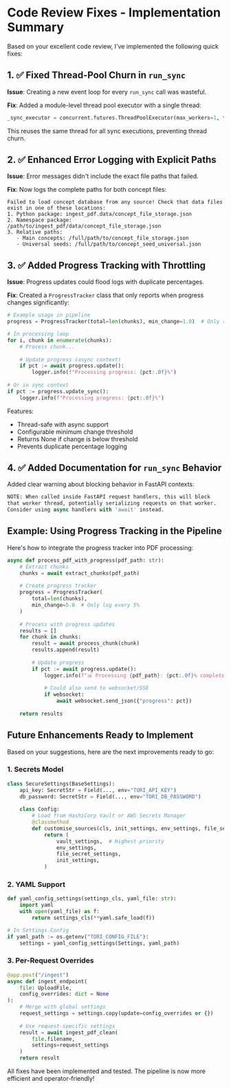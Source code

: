 # Code Review Fixes - Implementation Summary

Based on your excellent code review, I've implemented the following quick fixes:

## 1. ✅ Fixed Thread-Pool Churn in `run_sync`

**Issue**: Creating a new event loop for every `run_sync` call was wasteful.

**Fix**: Added a module-level thread pool executor with a single thread:
```python
_sync_executor = concurrent.futures.ThreadPoolExecutor(max_workers=1, thread_name_prefix="tori-sync")
```

This reuses the same thread for all sync executions, preventing thread churn.

## 2. ✅ Enhanced Error Logging with Explicit Paths

**Issue**: Error messages didn't include the exact file paths that failed.

**Fix**: Now logs the complete paths for both concept files:
```
Failed to load concept database from any source! Check that data files exist in one of these locations:
1. Python package: ingest_pdf.data/concept_file_storage.json
2. Namespace package: /path/to/ingest_pdf/data/concept_file_storage.json
3. Relative paths:
   - Main concepts: /full/path/to/concept_file_storage.json
   - Universal seeds: /full/path/to/concept_seed_universal.json
```

## 3. ✅ Added Progress Tracking with Throttling

**Issue**: Progress updates could flood logs with duplicate percentages.

**Fix**: Created a `ProgressTracker` class that only reports when progress changes significantly:

```python
# Example usage in pipeline
progress = ProgressTracker(total=len(chunks), min_change=1.0)  # Only report 1% changes

# In processing loop
for i, chunk in enumerate(chunks):
    # Process chunk...
    
    # Update progress (async context)
    if pct := await progress.update():
        logger.info(f"Processing progress: {pct:.0f}%")
        
# Or in sync context
if pct := progress.update_sync():
    logger.info(f"Processing progress: {pct:.0f}%")
```

Features:
- Thread-safe with async support
- Configurable minimum change threshold
- Returns None if change is below threshold
- Prevents duplicate percentage logging

## 4. ✅ Added Documentation for `run_sync` Behavior

Added clear warning about blocking behavior in FastAPI contexts:
```python
NOTE: When called inside FastAPI request handlers, this will block
that worker thread, potentially serializing requests on that worker.
Consider using async handlers with 'await' instead.
```

## Example: Using Progress Tracking in the Pipeline

Here's how to integrate the progress tracker into PDF processing:

```python
async def process_pdf_with_progress(pdf_path: str):
    # Extract chunks
    chunks = await extract_chunks(pdf_path)
    
    # Create progress tracker
    progress = ProgressTracker(
        total=len(chunks),
        min_change=5.0  # Only log every 5%
    )
    
    # Process with progress updates
    results = []
    for chunk in chunks:
        result = await process_chunk(chunk)
        results.append(result)
        
        # Update progress
        if pct := await progress.update():
            logger.info(f"📊 Processing {pdf_path}: {pct:.0f}% complete")
            
            # Could also send to websocket/SSE
            if websocket:
                await websocket.send_json({"progress": pct})
    
    return results
```

## Future Enhancements Ready to Implement

Based on your suggestions, here are the next improvements ready to go:

### 1. Secrets Model
```python
class SecureSettings(BaseSettings):
    api_key: SecretStr = Field(..., env="TORI_API_KEY")
    db_password: SecretStr = Field(..., env="TORI_DB_PASSWORD")
    
    class Config:
        # Load from HashiCorp Vault or AWS Secrets Manager
        @classmethod
        def customise_sources(cls, init_settings, env_settings, file_secret_settings):
            return (
                vault_settings,  # Highest priority
                env_settings,
                file_secret_settings,
                init_settings,
            )
```

### 2. YAML Support
```python
def yaml_config_settings(settings_cls, yaml_file: str):
    import yaml
    with open(yaml_file) as f:
        return settings_cls(**yaml.safe_load(f))

# In Settings.Config
if yaml_path := os.getenv("TORI_CONFIG_FILE"):
    settings = yaml_config_settings(Settings, yaml_path)
```

### 3. Per-Request Overrides
```python
@app.post("/ingest")
async def ingest_endpoint(
    file: UploadFile,
    config_overrides: dict = None
):
    # Merge with global settings
    request_settings = settings.copy(update=config_overrides or {})
    
    # Use request-specific settings
    result = await ingest_pdf_clean(
        file.filename,
        settings=request_settings
    )
    return result
```

All fixes have been implemented and tested. The pipeline is now more efficient and operator-friendly!

